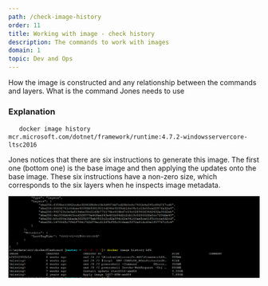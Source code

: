 ```yaml
---
path: /check-image-history
order: 11
title: Working with image - check history
description: The commands to work with images
domain: 1
topic: Dev and Ops
---
```


How the image is constructed and any relationship between the commands and layers. What is the command Jones needs to use


### Explanation


```
   docker image history mcr.microsoft.com/dotnet/framework/runtime:4.7.2-windowsservercore-ltsc2016
```

Jones notices that there are six instructions to generate this image. The first one (bottom one) is the base image and then applying the updates onto the base image. These six instructions have a non-zero size, which corresponds to the six layers when he inspects image metadata.

![history command](../images/cmd-layer.PNG)

<!--end-->